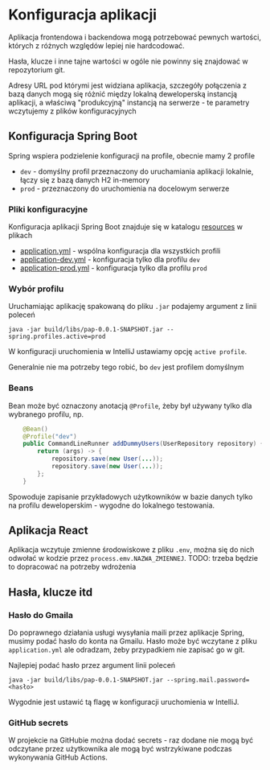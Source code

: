 # Konfiguracja aplikacji
Aplikacja frontendowa i backendowa mogą potrzebować pewnych wartości, których z różnych względów lepiej nie hardcodować.

Hasła, klucze i inne tajne wartości w ogóle nie powinny się znajdować w repozytorium git.

Adresy URL pod którymi jest widziana aplikacja, szczegóły połączenia z bazą danych mogą się różnić między
lokalną deweloperską instancją aplikacji, a właściwą "produkcyjną" instancją na serwerze - te parametry wczytujemy z plików konfiguracyjnych

## Konfiguracja Spring Boot
Spring wspiera podzielenie konfiguracji na profile, obecnie mamy 2 profile
* `dev` - domyślny profil przeznaczony do uruchamiania aplikacji lokalnie, łączy się z bazą danych H2 in-memory
* `prod` - przeznaczony do uruchomienia na docelowym serwerze

### Pliki konfiguracyjne
Konfiguracja aplikacji Spring Boot znajduje się w katalogu [resources](../src/main/resources/) w plikach
* [application.yml](../src/main/resources/application.yml) - wspólna konfiguracja dla wszystkich profili
* [application-dev.yml](../src/main/resources/application-dev.yaml) - konfiguracja tylko dla profilu `dev`
* [application-prod.yml](../src/main/resources/application-prod.yml) - konfiguracja tylko dla profilu `prod`


### Wybór profilu
Uruchamiając aplikację spakowaną do pliku `.jar` podajemy argument z linii poleceń
```shell
java -jar build/libs/pap-0.0.1-SNAPSHOT.jar --spring.profiles.active=prod
```

W konfiguracji uruchomienia w IntelliJ ustawiamy opcję `active profile`.

Generalnie nie ma potrzeby tego robić, bo `dev` jest profilem domyślnym

### Beans
Bean może być oznaczony anotacją `@Profile`, żeby był używany tylko dla wybranego profilu, np.

```java
    @Bean()
    @Profile("dev")
    public CommandLineRunner addDummyUsers(UserRepository repository) {
        return (args) -> {
            repository.save(new User(...));
            repository.save(new User(...));
        };
    }
```

Spowoduje zapisanie przykładowych użytkowników w bazie danych tylko na profilu deweloperskim - wygodne do lokalnego testowania.

## Aplikacja React
Aplikacja wczytuje zmienne środowiskowe z pliku `.env`, można się do nich odwołać w kodzie przez `process.emv.NAZWA_ZMIENNEJ`.
TODO: trzeba będzie to dopracować na potrzeby wdrożenia

## Hasła, klucze itd

### Hasło do Gmaila
Do poprawnego działania usługi wysyłania maili przez aplikacje Spring, musimy podać hasło do konta na Gmailu.
Hasło może być wczytane z pliku `application.yml` ale odradzam, żeby przypadkiem nie zapisać go w git.

Najlepiej podać hasło przez argument linii poleceń
```shell
java -jar build/libs/pap-0.0.1-SNAPSHOT.jar --spring.mail.password=<hasło>
```

Wygodnie jest ustawić tą flagę w konfiguracji uruchomienia w IntelliJ.

### GitHub secrets
W projekcie na GitHubie można dodać secrets - raz dodane nie mogą być odczytane przez użytkownika ale mogą być wstrzykiwane
podczas wykonywania GitHub Actions.
